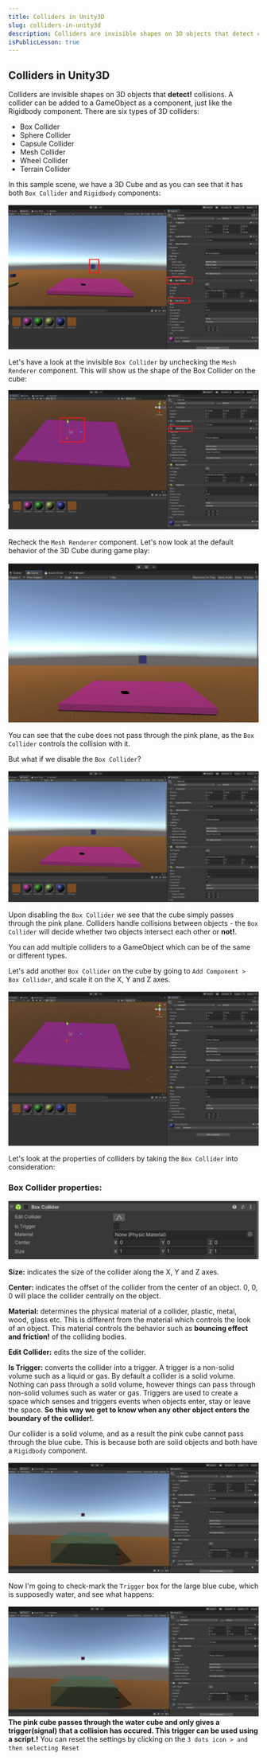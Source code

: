```yaml
---
title: Colliders in Unity3D
slug: colliders-in-unity3d
description: Colliders are invisible shapes on 3D objects that detect collisions. A collider can be added to a GameObject as a component, just like the Rigidbody component.  
isPublicLesson: true
---
```


## Colliders in Unity3D

Colliders are invisible shapes on 3D objects that **detect!** collisions. A collider can be added to a GameObject as a component, just like the Rigidbody component. There are six types of 3D colliders:

- Box Collider
- Sphere Collider
- Capsule Collider
- Mesh Collider
- Wheel Collider
- Terrain Collider

[comment]: <GM: are we doing these actions? Can we use the same scene as last time? It's just your plane has changed to pink! Assume this is so you can see what is happening, so could you just explain?>
In this sample scene, we have a 3D Cube and as you can see that it has both `Box Collider` and `Rigidbody` components:

![1.png](public/assets/1.png)

Let's have a look at the invisible `Box Collider` by unchecking the `Mesh Renderer` component. This will show us the shape of the Box Collider on the cube:

![2.png](public/assets/2.png)

Recheck the `Mesh Renderer` component. Let's now look at the default behavior of the 3D Cube during game play:

![3.gif](public/assets/3.gif)

You can see that the cube does not pass through the pink plane, as the `Box Collider` controls the collision with it.

But what if we disable the `Box Collider`?

![4.gif](public/assets/4.gif)

Upon disabling the `Box Collider` we see that the cube simply passes through the pink plane. Colliders handle collisions between objects -  the `Box Collider` will decide whether two objects intersect each other or **not!**.

You can add multiple colliders to a GameObject which can be of the same or different types.

Let's add another `Box Collider` on the cube by going to `Add Component > Box Collider`, and scale it on the X, Y and Z axes.

![5.gif](public/assets/5.gif)


Let's look at the properties of colliders by taking the `Box Collider` into consideration:

### Box Collider properties:

![6.png](public/assets/6.png)

**Size:** indicates the size of the collider along the X, Y and Z axes.

**Center:** indicates the offset of the collider from the center of an object. 0, 0, 0 will place the collider centrally on the object.

**Material:** determines the physical material of a collider, plastic, metal, wood, glass etc. This is different from the material which controls the look of an object. This material controls the behavior such as **bouncing effect and friction!** of the colliding bodies.

**Edit Collider:** edits the size of the collider.

**Is Trigger:** converts the collider into a trigger. A trigger is a non-solid volume such as a liquid or gas. By default a collider is a solid volume. Nothing can pass through a solid volume, however things can pass through non-solid volumes such as water or gas. Triggers are used to create a space which senses and triggers events when objects enter, stay or leave the space. **So this way we get to know when any other object enters the boundary of the collider!**.

Our collider is a solid volume, and as a result the pink cube cannot pass through the blue cube. This is because both are solid objects and both have a `Rigidbody` component. 

![7.gif](public/assets/7.gif)

Now I'm going to check-mark the `Trigger` box for the large blue cube, which is supposedly water, and see what happens:

![is trigger](public/assets/8.gif)
**The pink cube passes through the water cube and only gives a trigger(signal) that a collision has occured. This trigger can be used using a script.!** 
You can reset the settings by clicking on the `3 dots icon > and then selecting Reset`

[comment]: <GM: where is the gear icon?>
